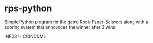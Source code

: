 # rps-python

Simple Python program for the game Rock-Paper-Scissors along with a scoring system that announces the winner after 3 wins

INF231 - CCINCOML
#
